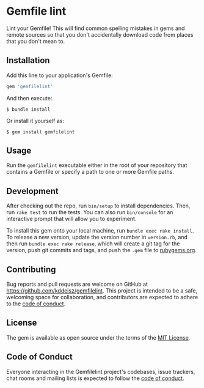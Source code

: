 # Gemfile lint

Lint your Gemfile! This will find common spelling mistakes in gems and remote sources so that you don't accidentally download code from places that you don't mean to.

## Installation

Add this line to your application's Gemfile:

```ruby
gem 'gemfilelint'
```

And then execute:

    $ bundle install

Or install it yourself as:

    $ gem install gemfilelint

## Usage

Run the `gemfilelint` executable either in the root of your repository that contains a Gemfile or specify a path to one or more Gemfile paths.

## Development

After checking out the repo, run `bin/setup` to install dependencies. Then, run `rake test` to run the tests. You can also run `bin/console` for an interactive prompt that will allow you to experiment.

To install this gem onto your local machine, run `bundle exec rake install`. To release a new version, update the version number in `version.rb`, and then run `bundle exec rake release`, which will create a git tag for the version, push git commits and tags, and push the `.gem` file to [rubygems.org](https://rubygems.org).

## Contributing

Bug reports and pull requests are welcome on GitHub at https://github.com/kddeisz/gemfilelint. This project is intended to be a safe, welcoming space for collaboration, and contributors are expected to adhere to the [code of conduct](https://github.com/kddeisz/gemfilelint/blob/master/CODE_OF_CONDUCT.md).

## License

The gem is available as open source under the terms of the [MIT License](https://opensource.org/licenses/MIT).

## Code of Conduct

Everyone interacting in the Gemfilelint project's codebases, issue trackers, chat rooms and mailing lists is expected to follow the [code of conduct](https://github.com/kddeisz/gemfilelint/blob/master/CODE_OF_CONDUCT.md).
